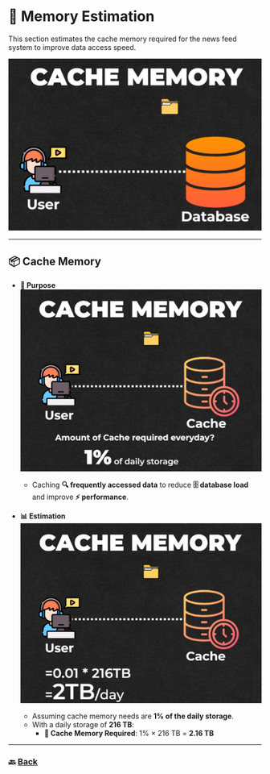 # **🧠 Memory Estimation**

This section estimates the cache memory required for the news feed system to improve data access speed.

![18.png](img/18.png)

---

## **📦 Cache Memory**


- **🎯 Purpose**  
  ![19.png](img/19.png)
  - Caching **🔍 frequently accessed data** to reduce **🗄️ database load** and improve **⚡ performance**.


- **📊 Estimation**  
  ![20.png](img/20.png)
  - Assuming cache memory needs are **1% of the daily storage**.
  - With a daily storage of **216 TB**:
    - **🧠 Cache Memory Required**: 1% × 216 TB = **2.16 TB**

---
### 🔙 [Back](../README.md)